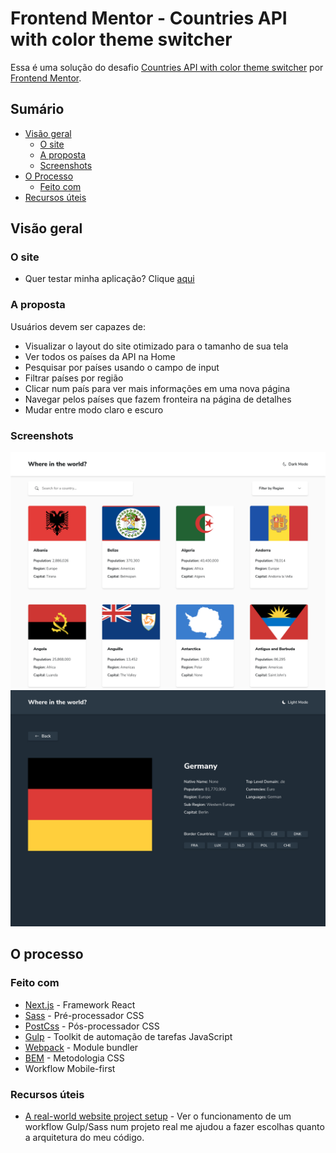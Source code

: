 # Frontend Mentor - Countries API with color theme switcher

Essa é uma solução do desafio [Countries API with color theme switcher](https://www.frontendmentor.io/challenges/rest-countries-api-with-color-theme-switcher-5cacc469fec04111f7b848ca) por [Frontend Mentor](https://www.frontendmentor.io).

## Sumário

- [Visão geral](#visão-geral)
  - [O site](#o-site)
  - [A proposta](#a-proposta)
  - [Screenshots](#screenshots)
- [O Processo](#o-processo)
  - [Feito com ](#feito-com)
  <!-- - [O que aprendi](#o-que-aprendi)
  - [Desenvolvimento contínuo](#desenvolvimento-contínuo) -->
- [Recursos úteis](#recursos-úteis)
<!-- - [Autor](#autor) -->

## Visão geral

### O site
- Quer testar minha aplicação? Clique [aqui](https://graphql-countries-api-with-color-theme-switcher-adryanrosa.vercel.app/)

### A proposta

Usuários devem ser capazes de:

- Visualizar o layout do site otimizado para o tamanho de sua tela 
- Ver todos os países da API na Home
- Pesquisar por países usando o campo de input
- Filtrar países por região
- Clicar num país para ver mais informações em uma nova página
- Navegar pelos países que fazem fronteira na página de detalhes
- Mudar entre modo claro e escuro

### Screenshots

![image](./screenshot.png)
![image](./screenshot-2.png)

## O processo

### Feito com

- [Next.js](https://nextjs.org/) - Framework React
- [Sass](https://sass-lang.com/) - Pré-processador CSS
- [PostCss](https://postcss.org/) - Pós-processador CSS
- [Gulp](https://gulpjs.com/) - Toolkit de automação de tarefas JavaScript
- [Webpack](https://webpack.js.org/) - Module bundler
- [BEM](http://getbem.com/introduction/) - Metodologia CSS
- Workflow Mobile-first

<!-- ### O que aprendi

Use this section to recap over some of your major learnings while working through this project. Writing these out and providing code samples of areas you want to highlight is a great way to reinforce your own knowledge.

To see how you can add code snippets, see below:

```html
<h1>Some HTML code I'm proud of</h1>
```
```css
.proud-of-this-css {
  color: papayawhip;
}
```
```js
const proudOfThisFunc = () => {
  console.log('🎉')
}
```

### Desenvolvimento contínuo

Use this section to outline areas that you want to continue focusing on in future projects. These could be concepts you're still not completely comfortable with or techniques you found useful that you want to refine and perfect. -->

### Recursos úteis

- [A real-world website project setup](https://www.youtube.com/watch?v=nI0BfXFjI1I&t=2850s) - Ver o funcionamento de um workflow Gulp/Sass num projeto real me ajudou a fazer escolhas quanto a arquitetura do meu código.

<!-- ## Autor

- Website - [Add your name here](https://www.your-site.com)
- Frontend Mentor - [@yourusername](https://www.frontendmentor.io/profile/yourusername)
- Twitter - [@yourusername](https://www.twitter.com/yourusername) -->

